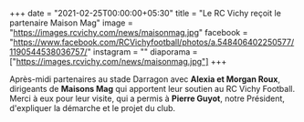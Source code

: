 +++
date = "2021-02-25T00:00:00+05:30"
title = "Le RC Vichy reçoit le partenaire Maison Mag"
image = "https://images.rcvichy.com/news/maisonmag.jpg"
facebook = "https://www.facebook.com/RCVichyfootball/photos/a.548406402250577/1190544538036757/"
instagram = ""
diaporama = ["https://images.rcvichy.com/news/maisonmag.jpg"]
+++

Après-midi partenaires au stade Darragon avec **Alexia et Morgan Roux**, dirigeants de **Maisons Mag** qui apportent leur soutien au RC Vichy Football. Merci à eux pour leur visite, qui a permis à **Pierre Guyot**, notre Président, d'expliquer la démarche et le projet du club.
